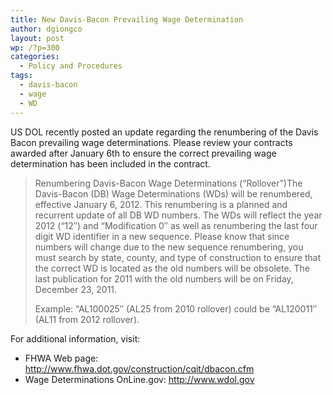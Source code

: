 ```yaml
---
title: New Davis-Bacon Prevailing Wage Determination
author: dgiongco
layout: post
wp: /?p=300
categories:
  - Policy and Procedures
tags:
  - davis-bacon
  - wage
  - WD
---
```

US DOL recently posted an update regarding the renumbering of the Davis Bacon prevailing wage determinations. Please review your contracts awarded after January 6th to ensure the correct prevailing wage determination has been included in the contract.

> Renumbering Davis-Bacon Wage Determinations (&#8220;Rollover&#8221;)The Davis-Bacon (DB) Wage Determinations (WDs) will be renumbered, effective January 6, 2012. This renumbering is a planned and recurrent update of all DB WD numbers. The WDs will reflect the year 2012 (&#8220;12&#8243;) and &#8220;Modification 0&#8243; as well as renumbering the last four digit WD identifier in a new sequence. Please know that since numbers will change due to the new sequence renumbering, you must search by state, county, and type of construction to ensure that the correct WD is located as the old numbers will be obsolete. The last publication for 2011 with the old numbers will be on Friday, December 23, 2011.
> 
> Example: &#8220;AL100025&#8243; (AL25 from 2010 rollover) could be &#8220;AL120011&#8243; (AL11 from 2012 rollover).

For additional information, visit:

*   FHWA Web page: http://www.fhwa.dot.gov/construction/cqit/dbacon.cfm
*   Wage Determinations OnLine.gov: http://www.wdol.gov